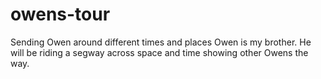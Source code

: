 # owens-tour
Sending Owen around different times and places
Owen is my brother. He will be riding a segway across space and time showing other Owens the way.
